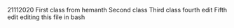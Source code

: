  21112020
First class from hemanth
Second class 
Third class
fourth edit
Fifth edit
editing this file in bash
